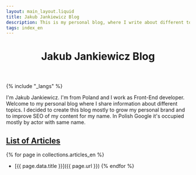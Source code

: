 ```yaml
---
layout: main_layout.liquid
title: Jakub Jankiewicz Blog
description: This is my personal blog, where I write about different topics
tags: index_en
---
```


<header>
 <h1>Jakub Jankiewicz Blog</h1>
</header>

{% include "_langs" %}

I'm Jakub Jankiewicz. I'm from Poland and I work as Front-End developer.
Welcome to my personal blog where I share information about different topics.
I decided to create this blog mostly to grow my personal brand and to improve
SEO of my content for my name. In Polish Google it's occupied mostly by actor
with same name.

<span id="list-of-articles"></span>
## [List of Articles](#list-of-articles)

{% for page in collections.articles_en %}
* [{{ page.data.title }}]({{ page.url }})
{% endfor %}

